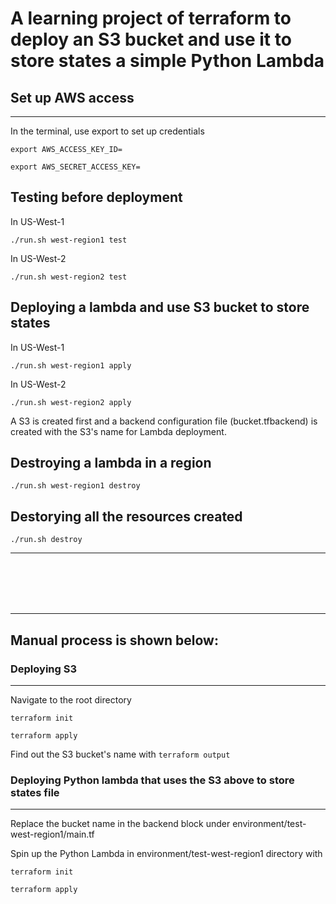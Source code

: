 # A learning project of terraform to deploy an S3 bucket and use it to store states a simple Python Lambda

## Set up AWS access
----
In the terminal, use export to set up credentials

``
export AWS_ACCESS_KEY_ID=
``

``
export AWS_SECRET_ACCESS_KEY=
``
## Testing before deployment

In US-West-1

``
./run.sh west-region1 test
``

In US-West-2

``
./run.sh west-region2 test
``

## Deploying a lambda and use S3 bucket to store states

In US-West-1

``
./run.sh west-region1 apply
``

In US-West-2

``
./run.sh west-region2 apply
``

A S3 is created first and a backend configuration file (bucket.tfbackend) is created with the S3's name for Lambda deployment.

## Destroying a lambda in a region

``
./run.sh west-region1 destroy
``

## Destorying all the resources created

``
./run.sh destroy
``

----

<br />
<br />
<br />
<br />

----
## Manual process is shown below:

### Deploying S3
----
Navigate to the root directory

``
terraform init
``

``
terraform apply
``

Find out the S3 bucket's name with
``
terraform output
``
### Deploying Python lambda that uses the S3 above to store states file
----
Replace the bucket name in the backend block under environment/test-west-region1/main.tf

Spin up the Python Lambda in environment/test-west-region1 directory with

``
terraform init
``

``
terraform apply
``

